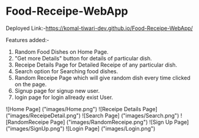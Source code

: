 # Food-Receipe-WebApp
Deployed Link:-https://komal-tiwari-dev.github.io/Food-Receipe-WebApp/

Features added:-
1) Random Food Dishes on Home Page.
2) "Get more Details" button for details of particular dish.
3) Receipe Details Page for Detailed Receipe of any particular dish.
4) Search option for Searching food dishes.
5) Random Receipe Page which will give random dish every time clicked on the page.
6) Signup page for signup new user.
7) login page for login allready exist User.

![Home Page] ("images/Home.png")
![Receipe Details Page] ("images/ReceipeDetail.png")
![Search Page] ("images/Search.png")
![RandomReceipe Page] ("images/RandomReceipe.png")
![Sign Up Page] ("images/SignUp.png")
![Login Page] ("images/Login.png")
